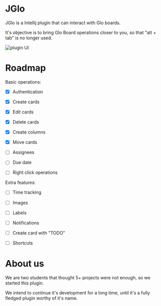 # JGlo

JGlo is a Intellij plugin that can interact with Glo boards.

It's objective is to bring Glo Board operations closer to you, so that "alt + tab" is no longer used.


![plugin UI](https://github.com/jglo-team/JGlo/blob/master/BoardExample.png)
# Roadmap

Basic operations:
+ [x] Authentication
+ [x] Create cards
+ [x] Edit cards
+ [x] Delete cards
+ [x] Create columns
+ [x] Move cards
+ [ ] Assignees
+ [ ] Due date
+ [ ] Right click operations


Extra features:
+ [ ] Time tracking
+ [ ] Images
+ [ ] Labels
+ [ ] Notifications
+ [ ] Create card with "TODO" 
+ [ ] Shortcuts 


# About us
We are two students that thought 5+ projects were not enough, so we started this plugin.

We intend to continue it's development for a long time, until it's a fully fledged plugin worthy of it's name.
